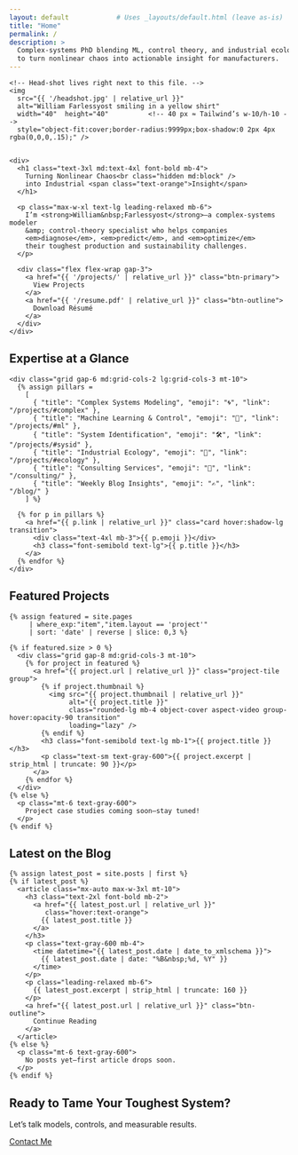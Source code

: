 ```yaml
---
layout: default            # Uses _layouts/default.html (leave as-is)
title: "Home"
permalink: /
description: >
  Complex-systems PhD blending ML, control theory, and industrial ecology
  to turn nonlinear chaos into actionable insight for manufacturers.
---
```


<!-- HERO -->
<section class="hero-wrapper py-16 md:py-24 bg-blue-light/10">
  <div class="container mx-auto flex flex-col md:flex-row items-center gap-8 px-6">

    <!-- Head-shot lives right next to this file. -->
    <img 
      src="{{ '/headshot.jpg' | relative_url }}"
      alt="William Farlessyost smiling in a yellow shirt"
      width="40"  height="40"          <!-- 40 px ≈ Tailwind’s w-10/h-10 -->
      style="object-fit:cover;border-radius:9999px;box-shadow:0 2px 4px rgba(0,0,0,.15);" />


    <div>
      <h1 class="text-3xl md:text-4xl font-bold mb-4">
        Turning Nonlinear Chaos<br class="hidden md:block" />
        into Industrial <span class="text-orange">Insight</span>
      </h1>

      <p class="max-w-xl text-lg leading-relaxed mb-6">
        I’m <strong>William&nbsp;Farlessyost</strong>—a complex-systems modeler
        &amp; control-theory specialist who helps companies
        <em>diagnose</em>, <em>predict</em>, and <em>optimize</em>
        their toughest production and sustainability challenges.
      </p>

      <div class="flex flex-wrap gap-3">
        <a href="{{ '/projects/' | relative_url }}" class="btn-primary">
          View Projects
        </a>
        <a href="{{ '/resume.pdf' | relative_url }}" class="btn-outline">
          Download Résumé
        </a>
      </div>
    </div>
  </div>
</section>

<!-- PILLARS -->
<section class="py-16 md:py-20 bg-white">
  <div class="container mx-auto px-6">
    <h2 class="section-title">Expertise at a Glance</h2>

    <div class="grid gap-6 md:grid-cols-2 lg:grid-cols-3 mt-10">
      {% assign pillars = 
        [
          { "title": "Complex Systems Modeling", "emoji": "🌀", "link": "/projects/#complex" },
          { "title": "Machine Learning & Control", "emoji": "🤖", "link": "/projects/#ml" },
          { "title": "System Identification", "emoji": "🛠️", "link": "/projects/#sysid" },
          { "title": "Industrial Ecology", "emoji": "🌱", "link": "/projects/#ecology" },
          { "title": "Consulting Services", "emoji": "💼", "link": "/consulting/" },
          { "title": "Weekly Blog Insights", "emoji": "✍️", "link": "/blog/" }
        ] %}

      {% for p in pillars %}
        <a href="{{ p.link | relative_url }}" class="card hover:shadow-lg transition">
          <div class="text-4xl mb-3">{{ p.emoji }}</div>
          <h3 class="font-semibold text-lg">{{ p.title }}</h3>
        </a>
      {% endfor %}
    </div>
  </div>
</section>

<!-- FEATURED PROJECTS -->
<section class="py-16 md:py-20 bg-blue-light/5">
  <div class="container mx-auto px-6">
    <h2 class="section-title">Featured Projects</h2>

    {% assign featured = site.pages
         | where_exp:"item","item.layout == 'project'"
         | sort: 'date' | reverse | slice: 0,3 %}

    {% if featured.size > 0 %}
      <div class="grid gap-8 md:grid-cols-3 mt-10">
        {% for project in featured %}
          <a href="{{ project.url | relative_url }}" class="project-tile group">
            {% if project.thumbnail %}
              <img src="{{ project.thumbnail | relative_url }}"
                   alt="{{ project.title }}"
                   class="rounded-lg mb-4 object-cover aspect-video group-hover:opacity-90 transition"
                   loading="lazy" />
            {% endif %}
            <h3 class="font-semibold text-lg mb-1">{{ project.title }}</h3>
            <p class="text-sm text-gray-600">{{ project.excerpt | strip_html | truncate: 90 }}</p>
          </a>
        {% endfor %}
      </div>
    {% else %}
      <p class="mt-6 text-gray-600">
        Project case studies coming soon—stay tuned!
      </p>
    {% endif %}
  </div>
</section>

<!-- LATEST BLOG POST -->
<section class="py-16 md:py-20 bg-white">
  <div class="container mx-auto px-6 text-center">
    <h2 class="section-title">Latest on the Blog</h2>

    {% assign latest_post = site.posts | first %}
    {% if latest_post %}
      <article class="mx-auto max-w-3xl mt-10">
        <h3 class="text-2xl font-bold mb-2">
          <a href="{{ latest_post.url | relative_url }}"
             class="hover:text-orange">
            {{ latest_post.title }}
          </a>
        </h3>
        <p class="text-gray-600 mb-4">
          <time datetime="{{ latest_post.date | date_to_xmlschema }}">
            {{ latest_post.date | date: "%B&nbsp;%d, %Y" }}
          </time>
        </p>
        <p class="leading-relaxed mb-6">
          {{ latest_post.excerpt | strip_html | truncate: 160 }}
        </p>
        <a href="{{ latest_post.url | relative_url }}" class="btn-outline">
          Continue Reading
        </a>
      </article>
    {% else %}
      <p class="mt-6 text-gray-600">
        No posts yet—first article drops soon.
      </p>
    {% endif %}
  </div>
</section>

<!-- CTA BANNER -->
<section class="py-14 bg-orange text-white text-center">
  <h2 class="text-2xl md:text-3xl font-semibold">
    Ready to Tame Your Toughest System?
  </h2>
  <p class="mt-2 mb-6 text-lg">
    Let’s talk models, controls, and measurable results.
  </p>
  <a href="{{ '/contact/' | relative_url }}" class="btn-primary-inverse">
    Contact&nbsp;Me
  </a>
</section>
